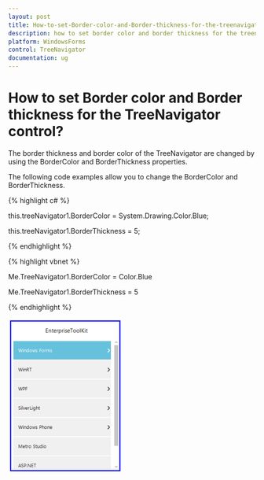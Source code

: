 ```yaml
---
layout: post
title: How-to-set-Border-color-and-Border-thickness-for-the-treenavigator-control
description: how to set border color and border thickness for the treenavigator control?
platform: WindowsForms
control: TreeNavigator
documentation: ug
---
```


# How to set Border color and Border thickness for the TreeNavigator control?

The border thickness and border color of the TreeNavigator are changed by using the BorderColor and BorderThickness properties.

The following code examples allow you to change the BorderColor and BorderThickness.

{% highlight c# %}

this.treeNavigator1.BorderColor = System.Drawing.Color.Blue;

this.treeNavigator1.BorderThickness = 5;

{% endhighlight %}

{% highlight vbnet %}

Me.TreeNavigator1.BorderColor = Color.Blue

Me.TreeNavigator1.BorderThickness = 5

{% endhighlight %}



![](How-to-set-Border-color-and-Border-thickness-for-t_images/How-to-set-Border-color-and-Border-thickness-for-t_img1.png)


